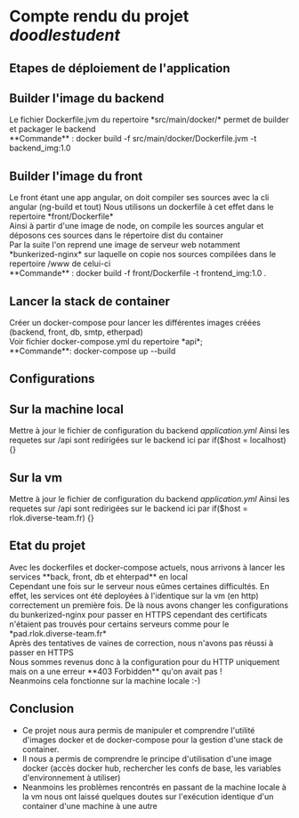# Compte rendu du projet *doodlestudent*

## Etapes de déploiement de l'application

Builder l'image du backend
-----
<p>
    Le fichier Dockerfile.jvm du repertoire *src/main/docker/* permet de builder et packager le backend <br>
    **Commande** : docker build -f src/main/docker/Dockerfile.jvm -t backend_img:1.0
</p>

Builder l'image du front
-----
<p>
    Le front étant une app angular, on doit compiler ses sources avec la cli angular (ng-build et tout)
    Nous utilisons un dockerfile à cet effet dans le repertoire *front/Dockerfile*<br>
    Ainsi à partir d'une image de node, on compile les sources angular et déposons ces sources dans le répertoire dist du container <br>
    Par la suite l'on reprend une image de serveur web notamment *bunkerized-nginx* sur laquelle on copie nos sources compilées dans le repertoire /www de celui-ci<br>
    **Commande** : docker build -f front/Dockerfile -t frontend_img:1.0 . 
</p>

Lancer la stack de container
-----
<p>
    Créer un docker-compose pour lancer les différentes images créées (backend, front, db, smtp, etherpad)<br>
    Voir fichier docker-compose.yml du repertoire *api*;<br>
    **Commande**: docker-compose up --build
</p>

Configurations
----
Sur la machine local
-----
Mettre à jour le fichier de configuration du backend *application.yml*
Ainsi les requetes sur /api sont redirigées sur le backend ici par 
    if($host = localhost) {}

Sur la vm
-----
Mettre à jour le fichier de configuration du backend *application.yml*
Ainsi les requetes sur /api sont redirigées sur le backend ici par
    if($host = rlok.diverse-team.fr) {}

## Etat du projet 
<p>
    Avec les dockerfiles et docker-compose actuels, nous arrivons à lancer les services **back, front, db et ehterpad** en local <br>
    Cependant une fois sur le serveur nous eûmes certaines difficultés. En effet, les services ont été deployées à l'identique sur la vm (en http)
    correctement un première fois. De là nous avons changer les configurations du bunkerized-nginx pour passer en HTTPS cependant
    des certificats n'étaient pas trouvés pour certains serveurs comme pour le *pad.rlok.diverse-team.fr* <br>
    Après des tentatives de vaines de correction, nous n'avons pas réussi à passer en HTTPS <br>
    Nous sommes revenus donc à la configuration pour du HTTP uniquement mais on a une erreur **403 Forbidden** qu'on avait pas !<br>
    Neanmoins cela fonctionne sur la machine locale :-)
</p>

## Conclusion
<ul>
    <li>Ce projet nous aura permis de manipuler et comprendre l'utilité d'images docker et de docker-compose pour 
    la gestion d'une stack de container. </li>
    <li>Il nous a permis de comprendre le principe d'utilisation d'une image docker (accès docker hub, rechercher les confs de base, les variables d'environnement à utiliser)</li>
    <li>Neanmoins les problèmes rencontrés en passant de la machine locale à la vm nous ont laissé quelques doutes sur l'exécution identique d'un container d'une machine à une autre</li>
</ul>